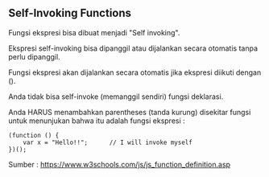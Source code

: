 ## Self-Invoking Functions

Fungsi ekspresi bisa dibuat menjadi "Self invoking".

Ekspresi self-invoking bisa dipanggil atau dijalankan secara otomatis tanpa perlu dipanggil.

Fungsi ekspresi akan dijalankan secara otomatis jika ekspresi diikuti dengan ().

Anda tidak bisa self-invoke (memanggil sendiri) fungsi deklarasi.


Anda HARUS menambahkan parentheses (tanda kurung) disekitar fungsi untuk menunjukan bahwa itu adalah fungsi ekspresi :

    (function () {
        var x = "Hello!!";      // I will invoke myself
    })();


Sumber : https://www.w3schools.com/js/js_function_definition.asp
